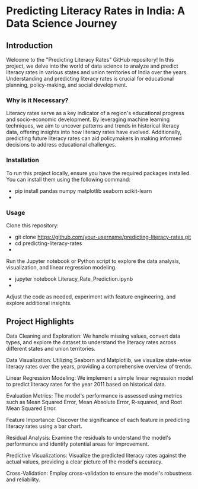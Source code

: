 # Predicting Literacy Rates in India: A Data Science Journey

## Introduction
Welcome to the "Predicting Literacy Rates" GitHub repository! In this project, we delve into the world of data science to analyze and predict literacy rates in various states and union territories of India over the years. Understanding and predicting literacy rates is crucial for educational planning, policy-making, and social development.

### Why is it Necessary?
Literacy rates serve as a key indicator of a region's educational progress and socio-economic development. By leveraging machine learning techniques, we aim to uncover patterns and trends in historical literacy data, offering insights into how literacy rates have evolved. Additionally, predicting future literacy rates can aid policymakers in making informed decisions to address educational challenges.

### Installation
To run this project locally, ensure you have the required packages installed. You can install them using the following command:

- pip install pandas numpy matplotlib seaborn scikit-learn
- 
### Usage
Clone this repository:

- git clone https://github.com/your-username/predicting-literacy-rates.git
- cd predicting-literacy-rates
- 
Run the Jupyter notebook or Python script to explore the data analysis, visualization, and linear regression modeling.
- jupyter notebook Literacy_Rate_Prediction.ipynb
- 
Adjust the code as needed, experiment with feature engineering, and explore additional insights.

## Project Highlights

Data Cleaning and Exploration: We handle missing values, convert data types, and explore the dataset to understand the literacy rates across different states and union territories.

Data Visualization: Utilizing Seaborn and Matplotlib, we visualize state-wise literacy rates over the years, providing a comprehensive overview of trends.

Linear Regression Modeling: We implement a simple linear regression model to predict literacy rates for the year 2011 based on historical data.

Evaluation Metrics: The model's performance is assessed using metrics such as Mean Squared Error, Mean Absolute Error, R-squared, and Root Mean Squared Error.

Feature Importance: Discover the significance of each feature in predicting literacy rates using a bar chart.

Residual Analysis: Examine the residuals to understand the model's performance and identify potential areas for improvement.

Predictive Visualizations: Visualize the predicted literacy rates against the actual values, providing a clear picture of the model's accuracy.

Cross-Validation: Employ cross-validation to ensure the model's robustness and reliability.
